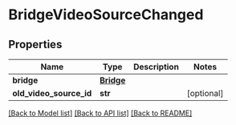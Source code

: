 # BridgeVideoSourceChanged

## Properties
Name | Type | Description | Notes
------------ | ------------- | ------------- | -------------
**bridge** | [**Bridge**](Bridge.md) |  |
**old_video_source_id** | **str** |  | [optional]

[[Back to Model list]](../README.md#documentation-for-models) [[Back to API list]](../README.md#documentation-for-api-endpoints) [[Back to README]](../README.md)
